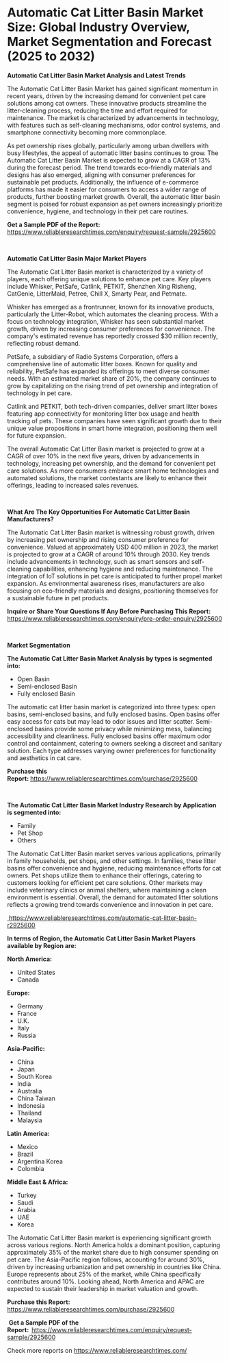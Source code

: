 <p><h1>Automatic Cat Litter Basin Market Size: Global Industry Overview, Market Segmentation and Forecast (2025 to 2032)</h1></p><p><strong>Automatic Cat Litter Basin Market Analysis and Latest Trends</strong></p>
<p><p>The Automatic Cat Litter Basin Market has gained significant momentum in recent years, driven by the increasing demand for convenient pet care solutions among cat owners. These innovative products streamline the litter-cleaning process, reducing the time and effort required for maintenance. The market is characterized by advancements in technology, with features such as self-cleaning mechanisms, odor control systems, and smartphone connectivity becoming more commonplace.</p><p>As pet ownership rises globally, particularly among urban dwellers with busy lifestyles, the appeal of automatic litter basins continues to grow. The Automatic Cat Litter Basin Market is expected to grow at a CAGR of 13% during the forecast period. The trend towards eco-friendly materials and designs has also emerged, aligning with consumer preferences for sustainable pet products. Additionally, the influence of e-commerce platforms has made it easier for consumers to access a wider range of products, further boosting market growth. Overall, the automatic litter basin segment is poised for robust expansion as pet owners increasingly prioritize convenience, hygiene, and technology in their pet care routines.</p></p>
<p><strong>Get a Sample PDF of the Report:&nbsp;</strong> <a href="https://www.reliableresearchtimes.com/enquiry/request-sample/2925600?utm_campaign=2643&utm_medium=2&utm_source=Github&utm_content=ia&utm_term=12032025&utm_id=automatic-cat-litter-basin">https://www.reliableresearchtimes.com/enquiry/request-sample/2925600</a></p>
<p>&nbsp;</p>
<p><strong>Automatic Cat Litter Basin Major Market Players</strong></p>
<p><p>The Automatic Cat Litter Basin market is characterized by a variety of players, each offering unique solutions to enhance pet care. Key players include Whisker, PetSafe, Catlink, PETKIT, Shenzhen Xing Risheng, CatGenie, LitterMaid, Petree, Chill X, Smarty Pear, and Petmate.</p><p>Whisker has emerged as a frontrunner, known for its innovative products, particularly the Litter-Robot, which automates the cleaning process. With a focus on technology integration, Whisker has seen substantial market growth, driven by increasing consumer preferences for convenience. The company's estimated revenue has reportedly crossed $30 million recently, reflecting robust demand.</p><p>PetSafe, a subsidiary of Radio Systems Corporation, offers a comprehensive line of automatic litter boxes. Known for quality and reliability, PetSafe has expanded its offerings to meet diverse consumer needs. With an estimated market share of 20%, the company continues to grow by capitalizing on the rising trend of pet ownership and integration of technology in pet care.</p><p>Catlink and PETKIT, both tech-driven companies, deliver smart litter boxes featuring app connectivity for monitoring litter box usage and health tracking of pets. These companies have seen significant growth due to their unique value propositions in smart home integration, positioning them well for future expansion.</p><p>The overall Automatic Cat Litter Basin market is projected to grow at a CAGR of over 10% in the next five years, driven by advancements in technology, increasing pet ownership, and the demand for convenient pet care solutions. As more consumers embrace smart home technologies and automated solutions, the market contestants are likely to enhance their offerings, leading to increased sales revenues.</p></p>
<p>&nbsp;</p>
<p><strong>What Are The Key Opportunities For Automatic Cat Litter Basin Manufacturers?</strong></p>
<p><p>The Automatic Cat Litter Basin market is witnessing robust growth, driven by increasing pet ownership and rising consumer preference for convenience. Valued at approximately USD 400 million in 2023, the market is projected to grow at a CAGR of around 10% through 2030. Key trends include advancements in technology, such as smart sensors and self-cleaning capabilities, enhancing hygiene and reducing maintenance. The integration of IoT solutions in pet care is anticipated to further propel market expansion. As environmental awareness rises, manufacturers are also focusing on eco-friendly materials and designs, positioning themselves for a sustainable future in pet products.</p></p>
<p><strong>Inquire or Share Your Questions If Any Before Purchasing This Report:</strong> <a href="https://www.reliableresearchtimes.com/enquiry/pre-order-enquiry/2925600?utm_campaign=2643&utm_medium=2&utm_source=Github&utm_content=ia&utm_term=12032025&utm_id=automatic-cat-litter-basin">https://www.reliableresearchtimes.com/enquiry/pre-order-enquiry/2925600</a></p>
<p>&nbsp;</p>
<p><strong>Market Segmentation</strong></p>
<p><strong>The Automatic Cat Litter Basin Market Analysis by types is segmented into:</strong></p>
<p><ul><li>Open Basin</li><li>Semi-enclosed Basin</li><li>Fully enclosed Basin</li></ul></p>
<p><p>The automatic cat litter basin market is categorized into three types: open basins, semi-enclosed basins, and fully enclosed basins. Open basins offer easy access for cats but may lead to odor issues and litter scatter. Semi-enclosed basins provide some privacy while minimizing mess, balancing accessibility and cleanliness. Fully enclosed basins offer maximum odor control and containment, catering to owners seeking a discreet and sanitary solution. Each type addresses varying owner preferences for functionality and aesthetics in cat care.</p></p>
<p><strong>Purchase this Report:&nbsp;</strong><a href="https://www.reliableresearchtimes.com/purchase/2925600?utm_campaign=2643&utm_medium=2&utm_source=Github&utm_content=ia&utm_term=12032025&utm_id=automatic-cat-litter-basin">https://www.reliableresearchtimes.com/purchase/2925600</a></p>
<p>&nbsp;</p>
<p><strong>The Automatic Cat Litter Basin Market Industry Research by Application is segmented into:</strong></p>
<p><ul><li>Family</li><li>Pet Shop</li><li>Others</li></ul></p>
<p><p>The Automatic Cat Litter Basin market serves various applications, primarily in family households, pet shops, and other settings. In families, these litter basins offer convenience and hygiene, reducing maintenance efforts for cat owners. Pet shops utilize them to enhance their offerings, catering to customers looking for efficient pet care solutions. Other markets may include veterinary clinics or animal shelters, where maintaining a clean environment is essential. Overall, the demand for automated litter solutions reflects a growing trend towards convenience and innovation in pet care.</p></p>
<p><a href="https://www.reliableresearchtimes.com/automatic-cat-litter-basin-r2925600?utm_campaign=2643&utm_medium=2&utm_source=Github&utm_content=ia&utm_term=12032025&utm_id=automatic-cat-litter-basin">&nbsp;https://www.reliableresearchtimes.com/automatic-cat-litter-basin-r2925600</a></p>
<p><strong>In terms of Region, the Automatic Cat Litter Basin Market Players available by Region are:</strong></p>
<p>
    <p> <strong> North America: </strong>
        <ul>
            <li>United States</li>
            <li>Canada</li>
        </ul>
        </p> 
    <p> <strong> Europe: </strong>
        <ul>
            <li>Germany</li>
            <li>France</li>
            <li>U.K.</li>
            <li>Italy</li>
            <li>Russia</li>
        </ul>
        </p> 
    <p> <strong> Asia-Pacific: </strong>
        <ul>
            <li>China</li>
            <li>Japan</li>
            <li>South Korea</li>
            <li>India</li>
            <li>Australia</li>
            <li>China Taiwan</li>
            <li>Indonesia</li>
            <li>Thailand</li>
            <li>Malaysia</li>
        </ul>
        </p> 
    <p> <strong> Latin America: </strong>
        <ul>
            <li>Mexico</li>
            <li>Brazil</li>
            <li>Argentina Korea</li>
            <li>Colombia</li>
        </ul>
        </p> 
    <p> <strong> Middle East & Africa: </strong>
        <ul>
            <li>Turkey</li>
            <li>Saudi</li>
            <li>Arabia</li>
            <li>UAE</li>
            <li>Korea</li>
        </ul>
    </p>
    </p>
<p><p>The Automatic Cat Litter Basin market is experiencing significant growth across various regions. North America holds a dominant position, capturing approximately 35% of the market share due to high consumer spending on pet care. The Asia-Pacific region follows, accounting for around 30%, driven by increasing urbanization and pet ownership in countries like China. Europe represents about 25% of the market, while China specifically contributes around 10%. Looking ahead, North America and APAC are expected to sustain their leadership in market valuation and growth.</p></p>
<p><strong>Purchase this Report: </strong><a href="https://www.reliableresearchtimes.com/purchase/2925600?utm_campaign=2643&utm_medium=2&utm_source=Github&utm_content=ia&utm_term=12032025&utm_id=automatic-cat-litter-basin">https://www.reliableresearchtimes.com/purchase/2925600</a></p>
<p>&nbsp;<strong>Get a Sample PDF of the Report:&nbsp;&nbsp;</strong><a href="https://www.reliableresearchtimes.com/enquiry/request-sample/2925600?utm_campaign=2643&utm_medium=2&utm_source=Github&utm_content=ia&utm_term=12032025&utm_id=automatic-cat-litter-basin">https://www.reliableresearchtimes.com/enquiry/request-sample/2925600</a></p>
<p><strong></strong></p>
<p>Check more reports on <a href="https://www.reliableresearchtimes.com/?utm_campaign=2643&utm_medium=2&utm_source=Github&utm_content=ia&utm_term=12032025&utm_id=automatic-cat-litter-basin">https://www.reliableresearchtimes.com/</a></p>